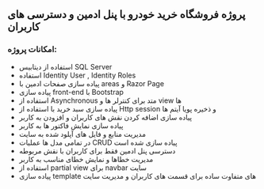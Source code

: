## پروژه فروشگاه خرید خودرو با پنل ادمین و دسترسی های کاربران
### امکانات پروژه:
- استفاده از دیتابیس SQL Server
- استفاده Identity User , Identity Roles
- پیاده سازی صفحات ادمین با areas و Razor Page
- پیاده سازی front-end با Bootstrap
- استفاده از Asynchronous متد برای کنترلر ها و view ها
- پیاده سازی سبد خرید با استفاده از Http session و ذخیره پویا آیتم ها
- پیاده سازی اضافه کردن نقش های کاربران و افزودن به کاربر
- پیاده سازی نمایش فاکتور ها به کاربر
- مدیریت منابع و فایل های آپلود شده به سایت
- در تمامی مدل ها عملیات CRUD پیاده سازی شده است
- دسترسی پنل ادمین فقط برای کاربران با نقش مربوطه
- مدیریت خطاها و نمایش خطای مناسب به کاربر
- استفاده از partial view برای navbar سایت
- پیاده سازی template های متفاوت ساده برای قسمت های کاربران و مدیریت سایت
